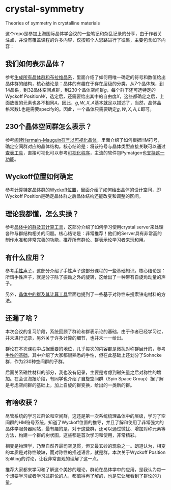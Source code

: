 # crystal-symmetry
Theories of symmetry in crystalline materials

这个repo是参加上海国际晶体学会议的一些笔记和杂乱记录的分享，由于作者关注点，并没有覆盖课程的许多内容，仅按照个人思路进行了征集，主要包含如下内容：

## 我们如何表示晶体？

参考[生成所有晶体群和布拉维晶系](https://github.com/Osgood001/crystal-symmetry/issues/2)，里面介绍了如何用唯一确定的符号和数值给出晶体群的结构，核心结论是：晶体的有趣在于存在层级的分类，从7个晶体族，到14晶系，到32晶体空间点群，到230个晶体空间群$g$，每个群下还可选特定的Wyckoff Position$W$，选定后，还需要给出其中的自由度$X$，这些都确定之后，上面放置的元素也各不相同$A$。因此，$g, W, X, A$基本就足以描述了，当然，晶体晶格常数$L$也是需要specify的。因此，一个晶体只需要确定$g,W,X,A,L$即可。

## 230个晶体空间群怎么表示？

参考[阅读Hermain-Mauguin符号以可视化晶体](https://github.com/Osgood001/crystal-symmetry/issues/4)，里面介绍了如何根据HM符号，确定空间群对应的晶体结构。核心结论是：将该符号与晶体类型直接关联可以通过[查表工具](https://github.com/rwgk/sginfo/tree/master?tab=readme-ov-file)，直接可视化可以参考[可视化程序](https://github.com/FurinaWai77/GroupImpact)，主流的软件包Pymatgen也[支持这一功能](https://github.com/materialsproject/pymatgen/blob/6d771fdef16e47a32eb2ebb20cb5e9d1f80cffba/pymatgen/symmetry/groups.py#L119)。

## Wyckoff位置如何确定

参考[计算特定晶体群的Wyckoff位置](https://github.com/Osgood001/crystal-symmetry/issues/3)，里面介绍了如何给出晶体的设计空间，即Wyckoff Position是确定晶体群之后晶体结构还能改变和调整的区间。

## 理论我都懂，怎么实操？

参考[晶体中的群及其计算工具](https://github.com/Osgood001/crystal-symmetry/issues/1)，这部分介绍了如何学习使用crystal server来处理各种与群结构相关的问题。核心结论是：非常推荐！他们的Server具有非常高的制作水准和非常完善的功能，推荐所有群论、群表示论学习者来玩和用。

## 有什么应用？

参考[手性声子](https://github.com/Osgood001/crystal-symmetry/issues/5)，这部分介绍了手性声子这部分课程的一些基础知识。核心结论是：所谓手性声子，就是分子除了振动之外的旋转，这给出了一种带有自旋角动量的声子。

另外，[晶体中的群及其计算工具](https://github.com/Osgood001/crystal-symmetry/issues/1)里面也提到了一些基于对称性来搜索铁电材料的方法。

## 还漏了啥？

本次会议的复习阶段，系统回顾了群论和群表示论的基础，由于作者已经学习过，并未进行记录，另外关于许多计算的细节，也并未一一给出。

群论在本次课程中占据重要的地位，几乎每次的内容都是微扰对称群展开的，参考[手性的基础](https://github.com/Osgood001/crystal-symmetry/issues/6)，其中介绍了大家都很熟悉的手性，但在此基础上还划分了Sohncke群，作为230种空间群的子群。

后面关系磁性材料的部分，我也没有记录，主要是考虑到磁矢量之后对称性的增加。在会议海报阶段，有同学也介绍了自旋空间群（Spin Space Group）据了解是考虑空间群的基础上，加上自旋的群变换，给出的一类新的群。

## 有啥收获？

尽管系统的学习过群论和空间群，这还是第一次系统梳理晶体中的层级，学习了空间群的HM符号系统，知道了Wyckoff位置的推导，并且了解和使用了非常强大的晶体学服务器网站，最有趣的是，对于这些群，还可以通过微扰、增加对称元素等方法，构建一个群的树状图，这些都是首次学习和使用，非常精彩。

相变是物理学，乃至自然界最司空见惯，但又最玄妙的现象之一。朗道认为，相变的本质是对称性破缺，而对称性的描述语言，就是群，本次关于Wyckoff Position Spliting的讨论，让我非常直观的理解了这一点。

推荐大家都来学习和了解这个美妙的理论，群论在晶体学中的应用，是我认为每一个想要学习或者学习过群论的人，都值得再了解的，也是它让我看到了群论的力量。

